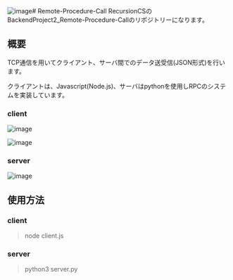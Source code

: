 ![image](https://github.com/Aki158/Remote-Procedure-Call/assets/119317071/e22dab6b-4b36-4753-8b30-5e446dbedbc3)# Remote-Procedure-Call
RecursionCSのBackendProject2_Remote-Procedure-Callのリポジトリーになります。

## 概要
TCP通信を用いてクライアント、サーバ間でのデータ送受信(JSON形式)を行います。

クライアントは、Javascript(Node.js)、サーバはpythonを使用しRPCのシステムを実装しています。

### client
![image](https://github.com/Aki158/Remote-Procedure-Call/assets/119317071/8125c45f-b5f1-4a91-8377-c46ff20d9c89)

![image](https://github.com/Aki158/Remote-Procedure-Call/assets/119317071/a219285a-66d0-455a-8527-5f35103374e3)

### server
![image](https://github.com/Aki158/Remote-Procedure-Call/assets/119317071/d2f7ca1a-9e77-4f6e-8723-60edd777a0b5)

## 使用方法
### client
>node client.js

### server
>python3 server.py
